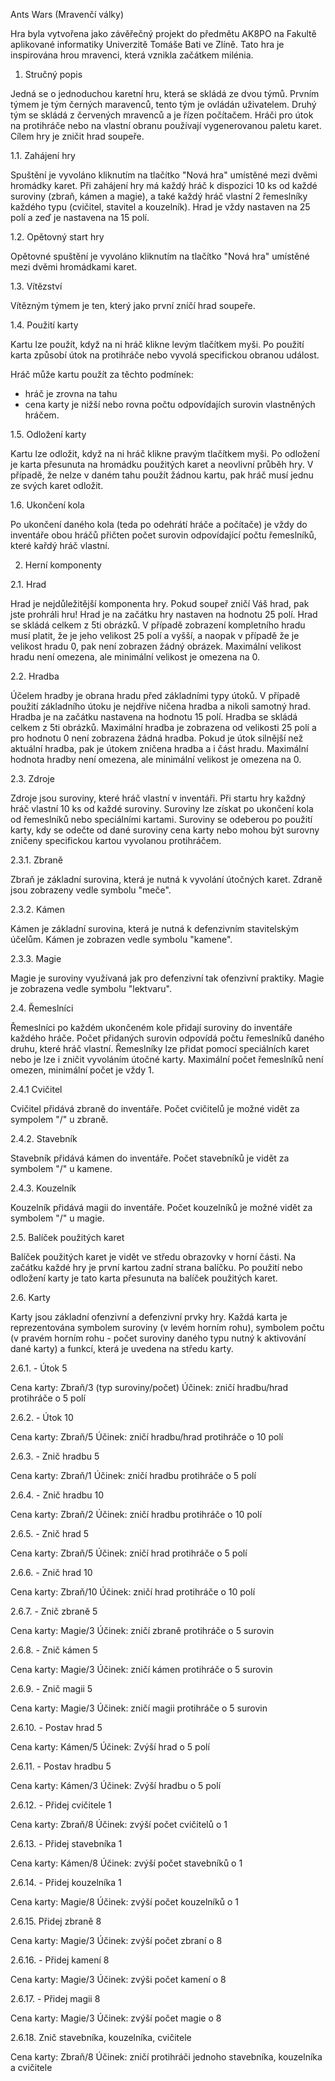 Ants Wars (Mravenčí války)

Hra byla vytvořena jako závěřečný projekt do předmětu AK8PO na Fakultě aplikované informatiky
Univerzitě Tomáše Bati ve Zlíně. Tato hra je inspirována hrou mravenci, která vznikla začátkem 
milénia.

1. Stručný popis

Jedná se o jednoduchou karetní hru, která se skládá ze dvou týmů. Prvním týmem je tým černých maravenců,
tento tým je ovládán uživatelem. Druhý tým se skládá z červených mravenců a je řízen počítačem.
Hráči pro útok na protihráče nebo na vlastní obranu používají vygenerovanou paletu karet. 
Cílem hry je zničit hrad soupeře.

1.1. Zahájení hry

Spuštění je vyvoláno kliknutím na tlačítko "Nová hra" umístěné mezi dvěmi hromádky karet.
Při zahájení hry má každý hráč k dispozici 10 ks od každé suroviny (zbraň, kámen a magie),
a také každý hráč vlastní 2 řemeslníky každého typu (cvičitel, stavitel a kouzelník).
Hrad je vždy nastaven na 25 polí a zeď je nastavena na 15 polí.

1.2. Opětovný start hry

Opětovné spuštění je vyvoláno kliknutím na tlačítko "Nová hra" umístěné mezi dvěmi hromádkami karet.

1.3. Vítězství

Vítězným týmem je ten, který jako první zníčí hrad soupeře.

1.4. Použití karty

Kartu lze použít, když na ni hráč klikne levým tlačítkem myši. Po použití karta způsobí útok na protihráče
nebo vyvolá specifickou obranou událost.

Hráč může kartu použít za těchto podmínek:
- hráč je zrovna na tahu
- cena karty je nižší nebo rovna počtu odpovídajích surovin vlastněných hráčem.

1.5. Odložení karty

Kartu lze odložit, když na ni hráč klikne pravým tlačítkem myši. Po odložení je karta přesunuta na hromádku
použitých karet a neovlivní průběh hry. V případě, že nelze v daném tahu použít žádnou kartu, pak hráč musí
jednu ze svých karet odložit.

1.6. Ukončení kola

Po ukončení daného kola (teda po odehrátí hráče a počítače) je vždy do inventáře obou hráčů přičten počet
surovin odpovídající počtu řemeslníků, které kařdý hráč vlastní.

2. Herní komponenty

2.1. Hrad

Hrad je nejdůležitější komponenta hry. Pokud soupeř zničí Váš hrad, pak jste prohráli hru!
Hrad je na začátku hry nastaven na hodnotu 25 polí. Hrad se skládá celkem z 5ti obrázků. 
V případě zobrazení kompletního hradu musí platit, že je jeho velikost 25 polí a vyšší, 
a naopak v případě že je velikost hradu 0, pak není zobrazen žádný obrázek.
Maximální velikost hradu není omezena, ale minimální velikost je omezena na 0.

2.2. Hradba

Účelem hradby je obrana hradu před základními typy útoků. V případě použití základního útoku
je nejdříve ničena hradba a nikoli samotný hrad.
Hradba je na začátku nastavena na hodnotu 15 polí. Hradba se skládá celkem z 5ti obrázků. 
Maximální hradba je zobrazena od velikosti 25 polí a pro hodnotu 0 není zobrazena žádná hradba.
Pokud je útok silnější než aktuální hradba, pak je útokem zničena hradba a i část hradu.
Maximální hodnota hradby není omezena, ale minimální velikost je omezena na 0.

2.3. Zdroje

Zdroje jsou suroviny, které hráč vlastní v inventáři. Při startu hry každný hráč vlastní 10 ks
od každé suroviny. Suroviny lze získat po ukončení kola od řemeslníků nebo speciálními kartami.
Suroviny se odeberou po použití karty, kdy se odečte od dané suroviny cena karty nebo mohou být
surovny zničeny specifickou kartou vyvolanou protihráčem.

2.3.1. Zbraně

Zbraň je základní surovina, která je nutná k vyvolání útočných karet. Zdraně jsou zobrazeny vedle
symbolu "meče".

2.3.2. Kámen

Kámen je základní surovina, která je nutná k defenzivním stavitelským účelům. Kámen je zobrazen vedle
symbolu "kamene".

2.3.3. Magie

Magie je suroviny využívaná jak pro defenzivní tak ofenzivní praktiky. Magie je zobrazena vedle symbolu 
"lektvaru".

2.4. Řemeslníci

Řemeslníci po každém ukončeném kole přidají suroviny do inventáře každého hráče. Počet přidaných surovin
odpovídá počtu řemeslníků daného druhu, které hráč vlastní. Řemeslníky lze přidat pomocí speciálních karet
nebo je lze i zničit vyvoláním útočné karty. Maximální počet řemeslníků není omezen, minimální počet je 
vždy 1.

2.4.1 Cvičitel

Cvičitel přidává zbraně do inventáře. Počet cvičitelů je možné vidět za sympolem "/" u zbraně.

2.4.2. Stavebník

Stavebník přidává kámen do inventáře. Počet stavebníků je vidět za symbolem "/" u kamene.

2.4.3. Kouzelník

Kouzelník přidává magii do inventáře. Počet kouzelníků je možné vidět za symbolem "/" u magie.

2.5. Balíček použitých karet

Balíček použitých karet je vidět ve středu obrazovky v horní části. Na začátku každé hry je první
kartou zadní strana balíčku. Po použití nebo odložení karty je tato karta přesunuta na balíček 
použitých karet.

2.6. Karty

Karty jsou základní ofenzivní a defenzivní prvky hry. Každá karta je reprezentována symbolem suroviny
(v levém horním rohu), symbolem počtu (v pravém horním rohu - počet suroviny daného typu nutný k 
aktivování dané karty) a funkcí, která je uvedena na středu karty.

2.6.1. - Útok 5

Cena karty: Zbraň/3 (typ suroviny/počet)
Účinek: zničí hradbu/hrad protihráče o 5 polí

2.6.2. - Útok 10

Cena karty: Zbraň/5
Účinek: zničí hradbu/hrad protihráče o 10 polí

2.6.3. - Znič hradbu 5

Cena karty: Zbraň/1
Účinek: zničí hradbu protihráče o 5 polí

2.6.4. - Znič hradbu 10

Cena karty: Zbraň/2
Účinek: zničí hradbu protihráče o 10 polí

2.6.5. - Znič hrad 5

Cena karty: Zbraň/5
Účinek: zničí hrad protihráče o 5 polí

2.6.6. - Znič hrad 10

Cena karty: Zbraň/10
Účinek: zničí hrad protihráče o 10 polí

2.6.7. - Znič zbraně 5

Cena karty: Magie/3
Účinek: zničí zbraně protihráče o 5 surovin

2.6.8. - Znič kámen 5 

Cena karty: Magie/3
Účinek: zničí kámen protihráče o 5 surovin

2.6.9. - Znič magii 5

Cena karty: Magie/3
Účinek: zničí magii protihráče o 5 surovin

2.6.10. - Postav hrad 5

Cena karty: Kámen/5
Účinek: Zvýší hrad o 5 polí

2.6.11. - Postav hradbu 5

Cena karty: Kámen/3
Účinek: Zvýší hradbu o 5 polí

2.6.12. - Přidej cvičitele 1

Cena karty: Zbraň/8
Účinek: zvýší počet cvičitelů o 1 

2.6.13. - Přidej stavebníka 1 

Cena karty: Kámen/8
Účinek: zvýší počet stavebníků o 1

2.6.14. - Přidej kouzelníka 1

Cena karty: Magie/8
Účinek: zvýší počet kouzelníků o 1

2.6.15. Přidej zbraně 8 

Cena karty: Magie/3
Účinek: zvýší počet zbraní o 8

2.6.16. - Přidej kamení 8

Cena karty: Magie/3
Účinek: zvýši počet kamení o 8

2.6.17. - Přidej magii 8

Cena karty: Magie/3
Účinek: zvýší počet magie o 8

2.6.18. Znič stavebníka, kouzelníka, cvičitele

Cena karty: Zbraň/8
Účinek: zničí protihráči jednoho stavebníka, kouzelníka a cvičitele 

